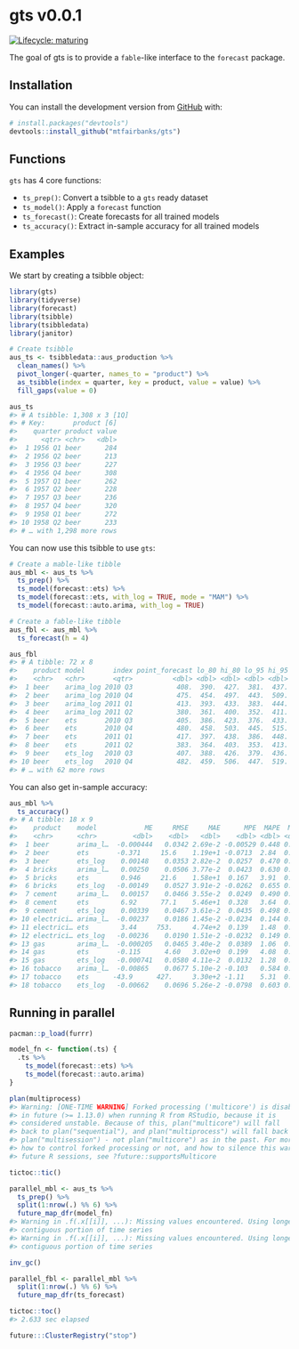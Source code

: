 
<!-- README.md is generated from README.Rmd. Please edit that file -->

# gts v0.0.1

<!-- badges: start -->

[![Lifecycle:
maturing](https://img.shields.io/badge/lifecycle-maturing-blue.svg)](https://www.tidyverse.org/lifecycle/#maturing)
<!-- badges: end -->

The goal of gts is to provide a `fable`-like interface to the `forecast`
package.

## Installation

You can install the development version from
[GitHub](https://github.com/) with:

``` r
# install.packages("devtools")
devtools::install_github("mtfairbanks/gts")
```

## Functions

`gts` has 4 core functions:

  - `ts_prep()`: Convert a tsibble to a `gts` ready dataset
  - `ts_model()`: Apply a `forecast` function
  - `ts_forecast()`: Create forecasts for all trained models
  - `ts_accuracy()`: Extract in-sample accuracy for all trained models

## Examples

We start by creating a tsibble object:

``` r
library(gts)
library(tidyverse)
library(forecast)
library(tsibble)
library(tsibbledata)
library(janitor)

# Create tsibble
aus_ts <- tsibbledata::aus_production %>%
  clean_names() %>%
  pivot_longer(-quarter, names_to = "product") %>%
  as_tsibble(index = quarter, key = product, value = value) %>%
  fill_gaps(value = 0)

aus_ts
#> # A tsibble: 1,308 x 3 [1Q]
#> # Key:       product [6]
#>    quarter product value
#>      <qtr> <chr>   <dbl>
#>  1 1956 Q1 beer      284
#>  2 1956 Q2 beer      213
#>  3 1956 Q3 beer      227
#>  4 1956 Q4 beer      308
#>  5 1957 Q1 beer      262
#>  6 1957 Q2 beer      228
#>  7 1957 Q3 beer      236
#>  8 1957 Q4 beer      320
#>  9 1958 Q1 beer      272
#> 10 1958 Q2 beer      233
#> # … with 1,298 more rows
```

You can now use this tsibble to use `gts`:

``` r
# Create a mable-like tibble
aus_mbl <- aus_ts %>%
  ts_prep() %>%
  ts_model(forecast::ets) %>%
  ts_model(forecast::ets, with_log = TRUE, mode = "MAM") %>%
  ts_model(forecast::auto.arima, with_log = TRUE)

# Create a fable-like tibble
aus_fbl <- aus_mbl %>%
  ts_forecast(h = 4)

aus_fbl
#> # A tibble: 72 x 8
#>    product model       index point_forecast lo_80 hi_80 lo_95 hi_95
#>    <chr>   <chr>       <qtr>          <dbl> <dbl> <dbl> <dbl> <dbl>
#>  1 beer    arima_log 2010 Q3           408.  390.  427.  381.  437.
#>  2 beer    arima_log 2010 Q4           475.  454.  497.  443.  509.
#>  3 beer    arima_log 2011 Q1           413.  393.  433.  383.  444.
#>  4 beer    arima_log 2011 Q2           380.  361.  400.  352.  411.
#>  5 beer    ets       2010 Q3           405.  386.  423.  376.  433.
#>  6 beer    ets       2010 Q4           480.  458.  503.  445.  515.
#>  7 beer    ets       2011 Q1           417.  397.  438.  386.  448.
#>  8 beer    ets       2011 Q2           383.  364.  403.  353.  413.
#>  9 beer    ets_log   2010 Q3           407.  388.  426.  379.  436.
#> 10 beer    ets_log   2010 Q4           482.  459.  506.  447.  519.
#> # … with 62 more rows
```

You can also get in-sample accuracy:

``` r
aus_mbl %>%
  ts_accuracy()
#> # A tibble: 18 x 9
#>    product    model            ME     RMSE     MAE      MPE  MAPE  MASE     ACF1
#>    <chr>      <chr>         <dbl>    <dbl>   <dbl>    <dbl> <dbl> <dbl>    <dbl>
#>  1 beer       arima_l…  -0.000444   0.0342 2.69e-2 -0.00529 0.448 0.724  0.0194 
#>  2 beer       ets       -0.371     15.6    1.19e+1 -0.0713  2.84  0.765 -0.178  
#>  3 beer       ets_log    0.00148    0.0353 2.82e-2  0.0257  0.470 0.759 -0.156  
#>  4 bricks     arima_l…   0.00250    0.0506 3.77e-2  0.0423  0.630 0.434  0.0806 
#>  5 bricks     ets        0.946     21.6    1.58e+1  0.167   3.91  0.446  0.151  
#>  6 bricks     ets_log   -0.00149    0.0527 3.91e-2 -0.0262  0.655 0.451  0.123  
#>  7 cement     arima_l…   0.00157    0.0466 3.55e-2  0.0249  0.490 0.506  0.00539
#>  8 cement     ets        6.92      77.1    5.46e+1  0.328   3.64  0.535 -0.0205 
#>  9 cement     ets_log    0.00339    0.0467 3.61e-2  0.0435  0.498 0.515  0.00761
#> 10 electrici… arima_l…  -0.00237    0.0186 1.45e-2 -0.0234  0.144 0.287 -0.0419 
#> 11 electrici… ets        3.44     753.     4.74e+2  0.139   1.48  0.420 -0.0145 
#> 12 electrici… ets_log   -0.00236    0.0190 1.51e-2 -0.0232  0.149 0.298  0.0367 
#> 13 gas        arima_l…  -0.000205   0.0465 3.40e-2  0.0389  1.06  0.443  0.0112 
#> 14 gas        ets       -0.115      4.60   3.02e+0  0.199   4.08  0.542 -0.0131 
#> 15 gas        ets_log   -0.000741   0.0580 4.11e-2  0.0132  1.28  0.536  0.204  
#> 16 tobacco    arima_l…  -0.00865    0.0677 5.10e-2 -0.103   0.584 0.830 -0.0206 
#> 17 tobacco    ets      -43.9      427.     3.30e+2 -1.11    5.31  0.848  0.127  
#> 18 tobacco    ets_log   -0.00662    0.0696 5.26e-2 -0.0798  0.603 0.856  0.107
```

## Running in parallel

``` r
pacman::p_load(furrr)

model_fn <- function(.ts) {
  .ts %>%
    ts_model(forecast::ets) %>%
    ts_model(forecast::auto.arima)
}

plan(multiprocess)
#> Warning: [ONE-TIME WARNING] Forked processing ('multicore') is disabled
#> in future (>= 1.13.0) when running R from RStudio, because it is
#> considered unstable. Because of this, plan("multicore") will fall
#> back to plan("sequential"), and plan("multiprocess") will fall back to
#> plan("multisession") - not plan("multicore") as in the past. For more details,
#> how to control forked processing or not, and how to silence this warning in
#> future R sessions, see ?future::supportsMulticore

tictoc::tic()

parallel_mbl <- aus_ts %>%
  ts_prep() %>%
  split(1:nrow(.) %% 6) %>%
  future_map_dfr(model_fn)
#> Warning in .f(.x[[i]], ...): Missing values encountered. Using longest
#> contiguous portion of time series
#> Warning in .f(.x[[i]], ...): Missing values encountered. Using longest
#> contiguous portion of time series

inv_gc()

parallel_fbl <- parallel_mbl %>%
  split(1:nrow(.) %% 6) %>%
  future_map_dfr(ts_forecast)

tictoc::toc()
#> 2.633 sec elapsed

future:::ClusterRegistry("stop")
```

